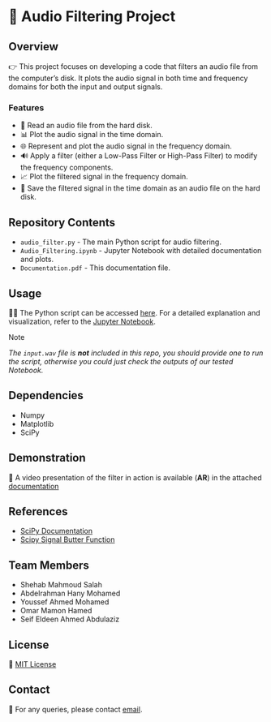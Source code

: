 # 🎵 Audio Filtering Project

## Overview
👉 This project focuses on developing a code that filters an audio file from the computer’s disk. It plots the audio signal in both time and frequency domains for both the input and output signals.

### Features
- 📁 Read an audio file from the hard disk.
- 📊 Plot the audio signal in the time domain.
- 🌐 Represent and plot the audio signal in the frequency domain.
- 🔊 Apply a filter (either a Low-Pass Filter or High-Pass Filter) to modify the frequency components.
- 📈 Plot the filtered signal in the frequency domain.
- 💾 Save the filtered signal in the time domain as an audio file on the hard disk.

## Repository Contents
- `audio_filter.py` - The main Python script for audio filtering.
- `Audio_Filtering.ipynb` - Jupyter Notebook with detailed documentation and plots.
- `Documentation.pdf` - This documentation file.

## Usage
👩‍💻 The Python script can be accessed [here](audio_filter.py). For a detailed explanation and visualization, refer to the [Jupyter Notebook](Audio_Filtering.ipynb).
> [!NOTE]
<i>The `input.wav` file is <b>not</b> included in this repo, you should provide one to run the script, otherwise you could just check the outputs of our tested Notebook.</i>

## Dependencies
- Numpy
- Matplotlib
- SciPy

## Demonstration
🎥 A video presentation of the filter in action is available (<b>AR</b>) in the attached [documentation](Documentation.pdf)

## References
- [SciPy Documentation](https://docs.scipy.org/)
- [Scipy Signal Butter Function](https://docs.scipy.org/doc/scipy/reference/generated/scipy.signal.butter.html)

## Team Members
- Shehab Mahmoud Salah
- Abdelrahman Hany Mohamed
- Youssef Ahmed Mohamed
- Omar Mamon Hamed
- Seif Eldeen Ahmed Abdulaziz

## License
📜 [MIT License](LICENSE)

## Contact
📧 For any queries, please contact [email](mailto:example@example.com).
